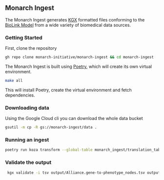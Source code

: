 ## Monarch Ingest

The Monarch Ingest generates [KGX](https://github.com/biolink/kgx/blob/master/specification/kgx-format.md) formatted files conforming to the [BioLink Model](https://biolink.github.io/biolink-model/) from a wide variety of biomedical data sources. 

### Getting Started

First, clone the repository

```bash
gh repo clone monarch-initiative/monarch-ingest && cd monarch-ingest
```

The Monarch Ingest is built using [Poetry](https://python-poetry.org), which will create its own virtual environment. 

```bash
make all
```

This will install Poetry, create the virtual environment and fetch dependencies.

### Downloading data

Using the Google Cloud cli you can download the whole data bucket

```bash
gsutil -m cp -R gs://monarch-ingest/data .
```

### Running an ingest

```bash
poetry run koza transform --global-table monarch_ingest/translation_table.yaml --source monarch_ingest/alliance/metadata.yaml --output-format tsv  
```

### Validate the output

```bash
 kgx validate -i tsv output/Alliance.gene-to-phenotype_nodes.tsv output/Alliance.gene-to-phenotype_edges.tsv 
```

